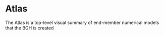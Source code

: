 # Atlas
The Atlas is a top-level visual summary of end-member numerical models that the BGH is created
